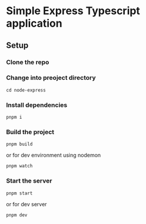 # Simple Express Typescript application

## Setup

### Clone the repo

### Change into preoject directory

```
cd node-express
```

### Install dependencies

```
pnpm i
```

### Build the project

```
pnpm build
```

or for dev environment using nodemon

```
pnpm watch
```

### Start the server

```
pnpm start
```

or for dev server

```
pnpm dev
```
